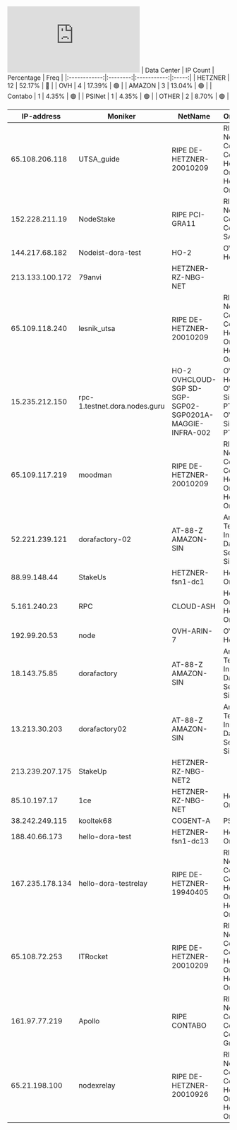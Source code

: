 ![Diagramm](https://github.com/obajay/StateSync-snapshots/blob/main/Projects/Dora/1/README.md)
| Data Center | IP Count | Percentage | Freq |
|:------------:|:--------:|:-----------:|:-----:|
| HETZNER | 12 | 52.17% | 🔴 |
| OVH | 4 | 17.39% | 🟢 |
| AMAZON | 3 | 13.04% | 🟢 |
| Contabo | 1 | 4.35% | 🟢 |
| PSINet | 1 | 4.35% | 🟢 |
| OTHER | 2 | 8.70% | 🟢 |

<!-- START_TABLE -->
| IP-address | Moniker | NetName | Organization |
|-------------|-------------|-------------|-------------|
| 65.108.206.118 | UTSA_guide | RIPE DE-HETZNER-20010209 | RIPE Network Coordination Centre Hetzner Online GmbH Hetzner Online GmbH |
| 152.228.211.19 | NodeStake | RIPE PCI-GRA11 | RIPE Network Coordination Centre OVH SAS |
| 144.217.68.182 | Nodeist-dora-test | HO-2 | OVH Hosting, Inc. |
| 213.133.100.172 | 79anvi | HETZNER-RZ-NBG-NET |  |
| 65.109.118.240 | lesnik_utsa | RIPE DE-HETZNER-20010209 | RIPE Network Coordination Centre Hetzner Online GmbH Hetzner Online GmbH |
| 15.235.212.150 | rpc-1.testnet.dora.nodes.guru | HO-2 OVHCLOUD-SGP SD-SGP-SGP02-SGP0201A-MAGGIE-INFRA-002 | OVH Hosting, Inc. OVH Singapore PTE. LTD OVH Singapore PTE. LTD |
| 65.109.117.219 | moodman | RIPE DE-HETZNER-20010209 | RIPE Network Coordination Centre Hetzner Online GmbH Hetzner Online GmbH |
| 52.221.239.121 | dorafactory-02 | AT-88-Z AMAZON-SIN | Amazon Technologies Inc. Amazon Data Services Singapore |
| 88.99.148.44 | StakeUs | HETZNER-fsn1-dc1 | Hetzner Online GmbH |
| 5.161.240.23 | RPC | CLOUD-ASH | Hetzner Online GmbH Hetzner Online GmbH |
| 192.99.20.53 | node | OVH-ARIN-7 | OVH Hosting, Inc. |
| 18.143.75.85 | dorafactory | AT-88-Z AMAZON-SIN | Amazon Technologies Inc. Amazon Data Services Singapore |
| 13.213.30.203 | dorafactory02 | AT-88-Z AMAZON-SIN | Amazon Technologies Inc. Amazon Data Services Singapore |
| 213.239.207.175 | StakeUp | HETZNER-RZ-NBG-NET2 |  |
| 85.10.197.17 | 1ce | HETZNER-RZ-NBG-NET | Hetzner Online GmbH |
| 38.242.249.115 | kooltek68 | COGENT-A | PSINet, Inc. |
| 188.40.66.173 | hello-dora-test | HETZNER-fsn1-dc13 | Hetzner Online GmbH |
| 167.235.178.134 | hello-dora-testrelay | RIPE DE-HETZNER-19940405 | RIPE Network Coordination Centre Hetzner Online GmbH Hetzner Online GmbH |
| 65.108.72.253 | ITRocket | RIPE DE-HETZNER-20010209 | RIPE Network Coordination Centre Hetzner Online GmbH Hetzner Online GmbH |
| 161.97.77.219 | Apollo | RIPE CONTABO | RIPE Network Coordination Centre Contabo GmbH |
| 65.21.198.100 | nodexrelay | RIPE DE-HETZNER-20010926 | RIPE Network Coordination Centre Hetzner Online GmbH Hetzner Online GmbH |

<!-- END_TABLE -->